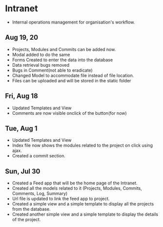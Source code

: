 # Intranet
* Internal operations management for organisation's workflow.

## Aug 19, 20
* Projects, Modules and Commits can be added now.
* Modal added to do the same
* Forms Created to enter the data into the database
* Data retrieval bugs removed
* Bugs in Comment(not able to eradicate)
* Changed Model to accommodate file instead of file location.
* Files can be uploaded and will be stored in the static folder

## Fri, Aug 18
* Updated Templates and View
* Comments are now visible onclick of the button(for now)

## Tue, Aug 1
* Updated Templates and View
* Index file now shows the modules related to the project on click using ajax.
* Created a commit section.

## Sun, Jul 30
* Created a Feed app that will be the home page of the Intranet.
* Created all the models related to it (Projects, Modules, Commits, Comments, Log, Summary)
* Url file is updated to link the feed app to project.
* Created a simple view and a simple template to display all the projects from the database.
* Created another simple view and a simple template to display the details of the project.
